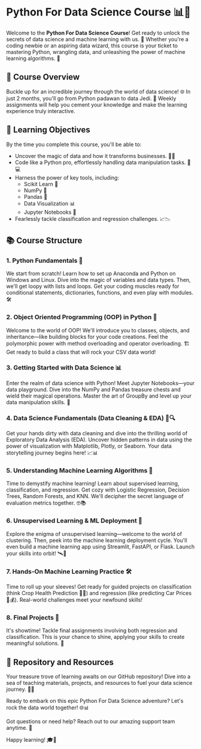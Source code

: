 # Python For Data Science Course 📊🐍

Welcome to the **Python For Data Science Course**! Get ready to unlock the secrets of data science and machine learning with us. 🚀 Whether you're a coding newbie or an aspiring data wizard, this course is your ticket to mastering Python, wrangling data, and unleashing the power of machine learning algorithms. 🌟

## 🎯 Course Overview

Buckle up for an incredible journey through the world of data science! 🌐 In just 2 months, you'll go from Python padawan to data Jedi. 🌟 Weekly assignments will help you cement your knowledge and make the learning experience truly interactive.

## 🌟 Learning Objectives

By the time you complete this course, you'll be able to:

- Uncover the magic of data and how it transforms businesses. 💼✨
- Code like a Python pro, effortlessly handling data manipulation tasks. 🐍💻
- Harness the power of key tools, including:
  - Scikit Learn 🤖
  - NumPy 🔢
  - Pandas 🐼
  - Data Visualization 📊
  - Jupyter Notebooks 📓
- Fearlessly tackle classification and regression challenges. 📈📉

## 📚 Course Structure

### 1. Python Fundamentals 🐣

We start from scratch! Learn how to set up Anaconda and Python on Windows and Linux. Dive into the magic of variables and data types. Then, we'll get loopy with lists and loops. Get your coding muscles ready for conditional statements, dictionaries, functions, and even play with modules. 🛠️

### 2. Object Oriented Programming (OOP) in Python 🧬

Welcome to the world of OOP! We'll introduce you to classes, objects, and inheritance—like building blocks for your code creations. Feel the polymorphic power with method overloading and operator overloading. 🏗️ Get ready to build a class that will rock your CSV data world!

### 3. Getting Started with Data Science 📊

Enter the realm of data science with Python! Meet Jupyter Notebooks—your data playground. Dive into the NumPy and Pandas treasure chests and wield their magical operations. Master the art of GroupBy and level up your data manipulation skills. 💪

### 4. Data Science Fundamentals (Data Cleaning & EDA) 🧹🔍

Get your hands dirty with data cleaning and dive into the thrilling world of Exploratory Data Analysis (EDA). Uncover hidden patterns in data using the power of visualization with Matplotlib, Plotly, or Seaborn. Your data storytelling journey begins here! 📈📊

### 5. Understanding Machine Learning Algorithms 🤖

Time to demystify machine learning! Learn about supervised learning, classification, and regression. Get cozy with Logistic Regression, Decision Trees, Random Forests, and KNN. We'll decipher the secret language of evaluation metrics together. 🤓📚

### 6. Unsupervised Learning & ML Deployment 🚀

Explore the enigma of unsupervised learning—welcome to the world of clustering. Then, peek into the machine learning deployment cycle. You'll even build a machine learning app using Streamlit, FastAPI, or Flask. Launch your skills into orbit! 🛰️🌌

### 7. Hands-On Machine Learning Practice 🛠️

Time to roll up your sleeves! Get ready for guided projects on classification (think Crop Health Prediction 🌾🌱) and regression (like predicting Car Prices 🚗💰). Real-world challenges meet your newfound skills!

### 8. Final Projects 🎉

It's showtime! Tackle final assignments involving both regression and classification. This is your chance to shine, applying your skills to create meaningful solutions. 🏁

## 📂 Repository and Resources

Your treasure trove of learning awaits on our GitHub repository! Dive into a sea of teaching materials, projects, and resources to fuel your data science journey. 💼🔗

Ready to embark on this epic Python For Data Science adventure? Let's rock the data world together! 🌐📊

Got questions or need help? Reach out to our amazing support team anytime. 🚀

Happy learning! 🎓🎉
